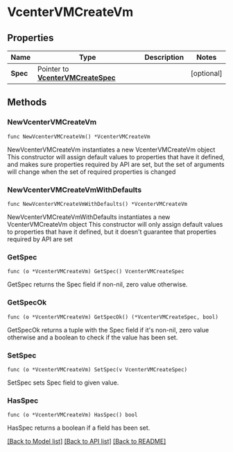 # VcenterVMCreateVm

## Properties

Name | Type | Description | Notes
------------ | ------------- | ------------- | -------------
**Spec** | Pointer to [**VcenterVMCreateSpec**](VcenterVMCreateSpec.md) |  | [optional] 

## Methods

### NewVcenterVMCreateVm

`func NewVcenterVMCreateVm() *VcenterVMCreateVm`

NewVcenterVMCreateVm instantiates a new VcenterVMCreateVm object
This constructor will assign default values to properties that have it defined,
and makes sure properties required by API are set, but the set of arguments
will change when the set of required properties is changed

### NewVcenterVMCreateVmWithDefaults

`func NewVcenterVMCreateVmWithDefaults() *VcenterVMCreateVm`

NewVcenterVMCreateVmWithDefaults instantiates a new VcenterVMCreateVm object
This constructor will only assign default values to properties that have it defined,
but it doesn't guarantee that properties required by API are set

### GetSpec

`func (o *VcenterVMCreateVm) GetSpec() VcenterVMCreateSpec`

GetSpec returns the Spec field if non-nil, zero value otherwise.

### GetSpecOk

`func (o *VcenterVMCreateVm) GetSpecOk() (*VcenterVMCreateSpec, bool)`

GetSpecOk returns a tuple with the Spec field if it's non-nil, zero value otherwise
and a boolean to check if the value has been set.

### SetSpec

`func (o *VcenterVMCreateVm) SetSpec(v VcenterVMCreateSpec)`

SetSpec sets Spec field to given value.

### HasSpec

`func (o *VcenterVMCreateVm) HasSpec() bool`

HasSpec returns a boolean if a field has been set.


[[Back to Model list]](../README.md#documentation-for-models) [[Back to API list]](../README.md#documentation-for-api-endpoints) [[Back to README]](../README.md)


